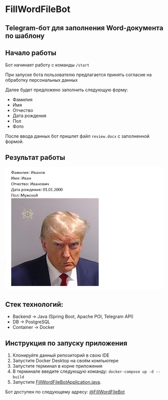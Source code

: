 # FillWordFileBot 
## Telegram-бот для заполнения Word-документа по шаблону

## Начало работы
Бот начинает работу с команды `/start`

При запуске бота пользователю предлагается принять согласие на обработку персональных данных

Далее будет предложено заполнить следующую форму:
* Фамилия
* Имя
* Отчество
* Дата рождения
* Пол
* Фото

После ввода данных бот пришлет файл `review.docx` с заполненной формой.

## Результат работы
![result.png](images/result.png)
## Стек технологий:
* Backend -> Java (Spring Boot, Apache POI, Telegram API)
* DB -> PostgreSQL
* Container -> Docker
## Инструкция по запуску приложения
1. Клонируйте данный репозиторий в свою IDE
2. Запустите Docker Desktop на своём компьютере
3. Запустите терминал в корне приложения
4. В терминале введите следующую команду: `docker-compose up -d --build`
5. Запустите [FillWordFileBotApplication.java](src/main/java/ru/snptech/fillWordFileBot/FillWordFileBotApplication.java).

Бот доступен по следующему адресу: [@FillWordFileBot](https://t.me/fillWordFileBot)
